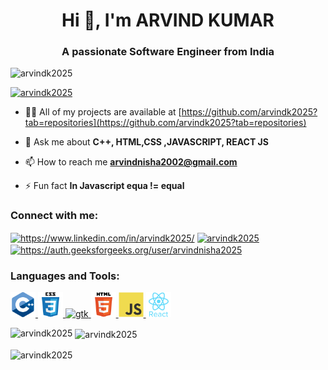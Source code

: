 <h1 align="center">Hi 👋, I'm ARVIND KUMAR</h1>
<h3 align="center">A passionate Software Engineer from India</h3>

<p align="left"> <img src="https://komarev.com/ghpvc/?username=arvindk2025&label=Profile%20views&color=0e75b6&style=flat" alt="arvindk2025" /> </p>

<p align="left"> <a href="https://github.com/ryo-ma/github-profile-trophy"><img src="https://github-profile-trophy.vercel.app/?username=arvindk2025" alt="arvindk2025" /></a> </p>

- 👨‍💻 All of my projects are available at [https://github.com/arvindk2025?tab=repositories](https://github.com/arvindk2025?tab=repositories)

- 💬 Ask me about **C++, HTML,CSS ,JAVASCRIPT, REACT JS**

- 📫 How to reach me **arvindnisha2002@gmail.com**

- ⚡ Fun fact **In Javascript equa != equal**

<h3 align="left">Connect with me:</h3>
<p align="left">
<a href="https://linkedin.com/in/https://www.linkedin.com/in/arvindk2025/" target="blank"><img align="center" src="https://raw.githubusercontent.com/rahuldkjain/github-profile-readme-generator/master/src/images/icons/Social/linked-in-alt.svg" alt="https://www.linkedin.com/in/arvindk2025/" height="30" width="40" /></a>
<a href="https://www.leetcode.com/arvindk2025" target="blank"><img align="center" src="https://raw.githubusercontent.com/rahuldkjain/github-profile-readme-generator/master/src/images/icons/Social/leet-code.svg" alt="arvindk2025" height="30" width="40" /></a>
<a href="https://auth.geeksforgeeks.org/user/https://auth.geeksforgeeks.org/user/arvindnisha2025" target="blank"><img align="center" src="https://raw.githubusercontent.com/rahuldkjain/github-profile-readme-generator/master/src/images/icons/Social/geeks-for-geeks.svg" alt="https://auth.geeksforgeeks.org/user/arvindnisha2025" height="30" width="40" /></a>
</p>

<h3 align="left">Languages and Tools:</h3>
<p align="left"> <a href="https://www.w3schools.com/cpp/" target="_blank" rel="noreferrer"> <img src="https://raw.githubusercontent.com/devicons/devicon/master/icons/cplusplus/cplusplus-original.svg" alt="cplusplus" width="40" height="40"/> </a> <a href="https://www.w3schools.com/css/" target="_blank" rel="noreferrer"> <img src="https://raw.githubusercontent.com/devicons/devicon/master/icons/css3/css3-original-wordmark.svg" alt="css3" width="40" height="40"/> </a> <a href="https://www.gtk.org/" target="_blank" rel="noreferrer"> <img src="https://upload.wikimedia.org/wikipedia/commons/7/71/GTK_logo.svg" alt="gtk" width="40" height="40"/> </a> <a href="https://www.w3.org/html/" target="_blank" rel="noreferrer"> <img src="https://raw.githubusercontent.com/devicons/devicon/master/icons/html5/html5-original-wordmark.svg" alt="html5" width="40" height="40"/> </a> <a href="https://developer.mozilla.org/en-US/docs/Web/JavaScript" target="_blank" rel="noreferrer"> <img src="https://raw.githubusercontent.com/devicons/devicon/master/icons/javascript/javascript-original.svg" alt="javascript" width="40" height="40"/> </a> <a href="https://reactjs.org/" target="_blank" rel="noreferrer"> <img src="https://raw.githubusercontent.com/devicons/devicon/master/icons/react/react-original-wordmark.svg" alt="react" width="40" height="40"/> </a> </p>

<p><img align="left" src="https://github-readme-stats.vercel.app/api/top-langs?username=arvindk2025&show_icons=true&locale=en&layout=compact" alt="arvindk2025" /></p>

<p>&nbsp;<img align="center" src="https://github-readme-stats.vercel.app/api?username=arvindk2025&show_icons=true&locale=en" alt="arvindk2025" /></p>

<p><img align="center" src="https://github-readme-streak-stats.herokuapp.com/?user=arvindk2025&" alt="arvindk2025" /></p>
